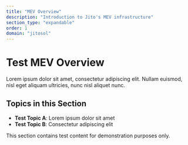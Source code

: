 ```yaml
---
title: "MEV Overview"
description: "Introduction to Jito's MEV infrastructure"
section_type: "expandable"
order: 1
domain: "jitosol"
---
```


# Test MEV Overview

Lorem ipsum dolor sit amet, consectetur adipiscing elit. Nullam euismod, nisl eget aliquam ultricies, nunc nisl aliquet nunc.

## Topics in this Section

- **Test Topic A**: Lorem ipsum dolor sit amet
- **Test Topic B**: Consectetur adipiscing elit

This section contains test content for demonstration purposes only. 